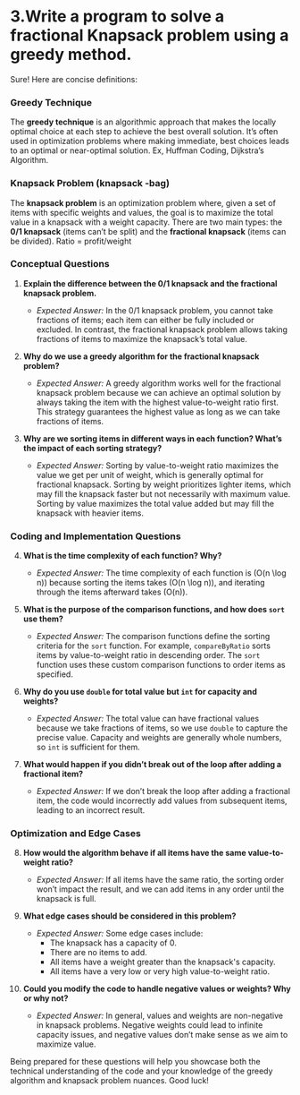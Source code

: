 # 3.Write a program to solve a fractional Knapsack problem using a greedy method.

Sure! Here are concise definitions:

### Greedy Technique
The **greedy technique** is an algorithmic approach that makes the locally optimal choice at each step to achieve the best overall solution. It’s often used in optimization problems where making immediate, best choices leads to an optimal or near-optimal solution. Ex, Huffman Coding, Dijkstra’s Algorithm.

### Knapsack Problem (knapsack -bag)
The **knapsack problem** is an optimization problem where, given a set of items with specific weights and values, the goal is to maximize the total value in a knapsack with a weight capacity. There are two main types: the **0/1 knapsack** (items can’t be split) and the **fractional knapsack** (items can be divided).
Ratio = profit/weight

### Conceptual Questions

1. **Explain the difference between the 0/1 knapsack and the fractional knapsack problem.**
   - *Expected Answer:* In the 0/1 knapsack problem, you cannot take fractions of items; each item can either be fully included or excluded. In contrast, the fractional knapsack problem allows taking fractions of items to maximize the knapsack’s total value.

2. **Why do we use a greedy algorithm for the fractional knapsack problem?**
   - *Expected Answer:* A greedy algorithm works well for the fractional knapsack problem because we can achieve an optimal solution by always taking the item with the highest value-to-weight ratio first. This strategy guarantees the highest value as long as we can take fractions of items.

3. **Why are we sorting items in different ways in each function? What’s the impact of each sorting strategy?**
   - *Expected Answer:* Sorting by value-to-weight ratio maximizes the value we get per unit of weight, which is generally optimal for fractional knapsack. Sorting by weight prioritizes lighter items, which may fill the knapsack faster but not necessarily with maximum value. Sorting by value maximizes the total value added but may fill the knapsack with heavier items.

### Coding and Implementation Questions

4. **What is the time complexity of each function? Why?**
   - *Expected Answer:* The time complexity of each function is \(O(n \log n)\) because sorting the items takes \(O(n \log n)\), and iterating through the items afterward takes \(O(n)\).

5. **What is the purpose of the comparison functions, and how does `sort` use them?**
   - *Expected Answer:* The comparison functions define the sorting criteria for the `sort` function. For example, `compareByRatio` sorts items by value-to-weight ratio in descending order. The `sort` function uses these custom comparison functions to order items as specified.

6. **Why do you use `double` for total value but `int` for capacity and weights?**
   - *Expected Answer:* The total value can have fractional values because we take fractions of items, so we use `double` to capture the precise value. Capacity and weights are generally whole numbers, so `int` is sufficient for them.

7. **What would happen if you didn’t break out of the loop after adding a fractional item?**
   - *Expected Answer:* If we don’t break the loop after adding a fractional item, the code would incorrectly add values from subsequent items, leading to an incorrect result.

### Optimization and Edge Cases

8. **How would the algorithm behave if all items have the same value-to-weight ratio?**
   - *Expected Answer:* If all items have the same ratio, the sorting order won’t impact the result, and we can add items in any order until the knapsack is full.

9. **What edge cases should be considered in this problem?**
   - *Expected Answer:* Some edge cases include:
     - The knapsack has a capacity of 0.
     - There are no items to add.
     - All items have a weight greater than the knapsack's capacity.
     - All items have a very low or very high value-to-weight ratio.

10. **Could you modify the code to handle negative values or weights? Why or why not?**
    - *Expected Answer:* In general, values and weights are non-negative in knapsack problems. Negative weights could lead to infinite capacity issues, and negative values don’t make sense as we aim to maximize value.

Being prepared for these questions will help you showcase both the technical understanding of the code and your knowledge of the greedy algorithm and knapsack problem nuances. Good luck!